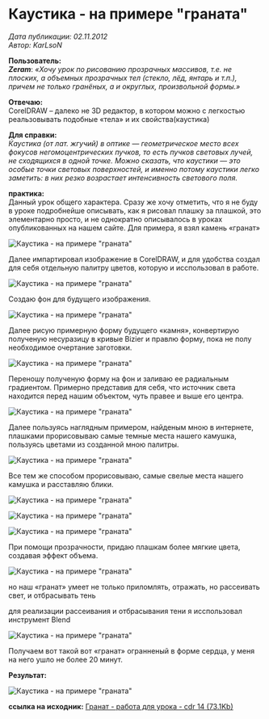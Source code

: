 # Каустика - на примере "граната"

_Дата публикации: 02.11.2012  
Автор: KarLsoN_

**Пользователь:**  
**_Zeram_**: _«Хочу урок по рисованию прозрачных массивов, т.е. не плоских, а объемных прозрачных тел (стекло, лёд, янтарь и т.п.), причем не только гранёных, а и округлых, произвольной формы.»_

**Отвечаю:**  
CorelDRAW – далеко не 3D редактор, в котором можно с легкостью реальзовывать подобные «тела» и их свойства(каустика)

**Для справки:**  
_Ќаустика (от лат. жгучий) в оптике — геометрическое место всех фокусов негомоцентрических пучков, то есть пучков световых лучей, не сходящихся в одной точке. Можно сказать, что каустики — это особые точки световых поверхностей, и именно потому каустики легко заметить: в них резко возрастает интенсивность светового поля._

**практика:**  
Данный урок общего характера. Сразу же хочу отметить, что я не буду в уроке подробнейше описывать, как я рисовал плашку за плашкой, это элементарно просто, и не однократно описывалось в уроках опубликованных на нашем сайте. Для примера, я взял камень «гранат»

![Каустика - на примере &quot;граната&quot;](1.png)

Далее импартировал изображение в CorelDRAW, и для удобства создал для себя отдельную палитру цветов, которую и исспользовал в работе.

![Каустика - на примере &quot;граната&quot;](2.png)

Создаю фон для будущего изображения.

![Каустика - на примере &quot;граната&quot;](3.png)

Далее рисую примерную форму будущего «камня», конвертирую полученую несуразицу в кривые Bizier и правлю форму, пока не полу необходимое очертание заготовки.

![Каустика - на примере &quot;граната&quot;](4.png)

Переношу полученую форму на фон и заливаю ее радиальным градиентом. Примерно представив для себя, что источник света находится перед нашим объектом, чуть правее и выше его центра.

![Каустика - на примере &quot;граната&quot;](5.png)

Далее пользуясь наглядным примером, найденым мною в интернете, плашками прорисовываю самые темные места нашего камушка, пользуясь цветами из созданной мною палитры.

![Каустика - на примере &quot;граната&quot;](6.png)

Все тем же способом прорисовываю, самые свелые места нашего камушка и расставляю блики.

![Каустика - на примере &quot;граната&quot;](7.png)

![Каустика - на примере &quot;граната&quot;](8.png)

![Каустика - на примере &quot;граната&quot;](9.png)

При помощи прозрачности, придаю плашкам более мягкие цвета, создавая эффект объема.

![Каустика - на примере &quot;граната&quot;](10.png)

но наш «гранат» умеет не только приломлять, отражать, но рассеивать свет, и отбрасывать тень

для реализации рассеивания и отбрасывания тени я исспользовал инструмент Blend

![Каустика - на примере &quot;граната&quot;](11.png)

Получаем вот такой вот «гранат» огранненый в форме сердца, у меня на него ушло не более 20 минут.

**Результат:**

![Каустика - на примере &quot;граната&quot;](12.png)

**ссылка на исходник:** [Гранат - работа для урока - cdr 14 (73.1Kb)](load/15-1-0-110)
